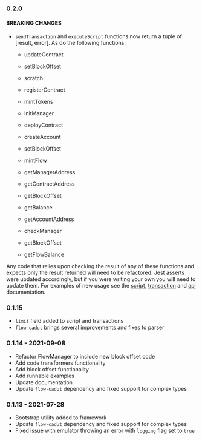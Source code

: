 ### 0.2.0

#### **BREAKING CHANGES**
- `sendTransaction` and `executeScript` functions now return a tuple of [result, error]. As do the following functions:
  - updateContract
  - setBlockOffset
  - scratch
  - registerContract
  - mintTokens
  - initManager
  - deployContract
  - createAccount
  - setBlockOffset
  - mintFlow

  - getManagerAddress
  - getContractAddress
  - getBlockOffset
  - getBalance
  - getAccountAddress
  - checkManager
  - getBlockOffset
  - getFlowBalance


Any code that relies upon checking the result of any of these functions and expects only the result returned will need to be refactored.
Jest asserts were updated accordingly, but if you were writing your own you will need to update them.
For examples of new usage see the [script](/docs/exeute-scripts.md), [transaction](/docs/send-transactions.md) and [api](/docs/api.md) documentation.

### 0.1.15

- `limit` field added to script and transactions
- `flow-cadut` brings several improvements and fixes to parser

### 0.1.14 - 2021-09-08

- Refactor FlowManager to include new block offset code
- Add code transformers functionality
- Add block offset functionality
- Add runnable examples
- Update documentation
- Update `flow-cadut` dependency and fixed support for complex types

### 0.1.13 - 2021-07-28

- Bootstrap utility added to framework
- Update `flow-cadut` dependency and fixed support for complex types
- Fixed issue with emulator throwing an error with `logging` flag set to `true`

